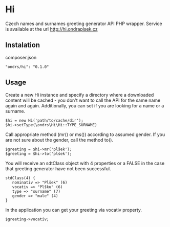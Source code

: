 Hi
==============

Czech names and surnames greeting generator API PHP wrapper.
Service is available at the url http://hi.ondraplsek.cz



Instalation
-----

composer.json

    "ondrs/hi": "0.1.0"

Usage
-----

Create a new Hi instance and specify a directory where a downloaded content will be cached - you don't want to call the API for the same name again and again.
Additionally, you can set if you are looking for a name or a surname.

    $hi = new Hi('path/to/cache/dir');
    $hi->setType(\ondrs\Hi\Hi::TYPE_SURNAME)

Call appropriate method (mr() or ms()) according to assumed gender.
If you are not sure about the gender, call the method to().

    $greeting = $hi->mr('plšek');
    $greeting = $hi->to('plšek');

You will receive an sdtClass object with 4 properties or a FALSE in the case that greeting generator have not been successful.

    stdClass(4) {
       nominativ => "Plšek" (6)
       vocativ => "Plšku" (6)
       type => "surname" (7)
       gender => "male" (4)
    }

In the application you can get your greeting via vocativ property.

    $greeting->vocativ;
